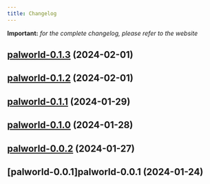 ```yaml
---
title: Changelog
---
```


**Important:**
*for the complete changelog, please refer to the website*



## [palworld-0.1.3](https://github.com/truecharts/charts/compare/palworld-0.1.2...palworld-0.1.3) (2024-02-01)


## [palworld-0.1.2](https://github.com/truecharts/charts/compare/palworld-0.1.1...palworld-0.1.2) (2024-02-01)


## [palworld-0.1.1](https://github.com/truecharts/charts/compare/palworld-0.1.0...palworld-0.1.1) (2024-01-29)


## [palworld-0.1.0](https://github.com/truecharts/charts/compare/palworld-0.0.2...palworld-0.1.0) (2024-01-28)


## [palworld-0.0.2](https://github.com/truecharts/charts/compare/palworld-0.0.1...palworld-0.0.2) (2024-01-27)


## [palworld-0.0.1]palworld-0.0.1 (2024-01-24)